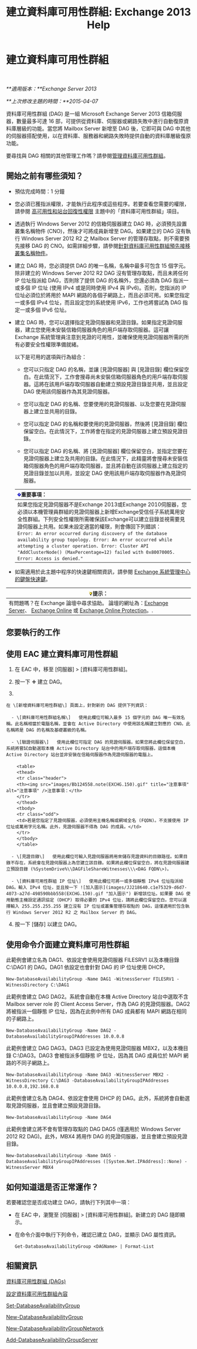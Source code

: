 ﻿---
title: '建立資料庫可用性群組: Exchange 2013 Help'
TOCTitle: 建立資料庫可用性群組
ms:assetid: d6b98299-e203-488b-af73-50753fe152c8
ms:mtpsurl: https://technet.microsoft.com/zh-tw/library/Dd351172(v=EXCHG.150)
ms:contentKeyID: 50474354
ms.date: 05/21/2018
mtps_version: v=EXCHG.150
ms.translationtype: MT
---

# 建立資料庫可用性群組

 

_**適用版本：**Exchange Server 2013_

_**上次修改主題的時間：**2015-04-07_

資料庫可用性群組 (DAG) 是一組 Microsoft Exchange Server 2013 信箱伺服器，數量最多可達 16 部，可提供從資料庫、伺服器或網路失敗中進行自動復原資料庫層級的功能。當您將 Mailbox Server 新增至 DAG 後，它即可與 DAG 中其他的伺服器搭配使用，以在資料庫、服務器和網路失敗時提供自動的資料庫層級復原功能。

要尋找與 DAG 相關的其他管理工作嗎？請參閱[管理資料庫可用性群組](managing-database-availability-groups-exchange-2013-help.md)。

## 開始之前有哪些須知？

  - 預估完成時間：1 分鐘

  - 您必須已獲指派權限，才能執行此程序或這些程序。若要查看您需要的權限，請參閱 [高可用性和站台回復性權限](high-availability-and-site-resilience-permissions-exchange-2013-help.md) 主題中的「資料庫可用性群組」項目。

  - 透過執行 Windows Server 2012 的信箱伺服器建立 DAG 時，必須預先設置叢集名稱物件 (CNO)，然後才可將成員新增至 DAG。如果建立的 DAG 沒有執行 Windows Server 2012 R2 之 Mailbox Server 的管理存取點，則不需要預先接移 DAG 的 CNO。如需詳細步驟，請參閱[針對資料庫可用性群組預先接移叢集名稱物件](pre-stage-the-cluster-name-object-for-a-database-availability-group-exchange-2013-help.md)。

  - 建立 DAG 時，您必須提供 DAG 的唯一名稱，名稱中最多可包含 15 個字元。除非建立的 Windows Server 2012 R2 DAG 沒有管理存取點，而且未將任何 IP 位址指派給 DAG，否則除了提供 DAG 的名稱外，您還必須為 DAG 指派一或多個 IP 位址 (使用 IPv4 或是同時使用 IPv4 與 IPv6)。否則，您指派的 IP 位址必須位於將用於 MAPI 網路的各個子網路上，而且必須可用。如果您指定一或多個 IPv4 位址，而且設定您的系統使用 IPv6，工作也將嘗試為 DAG 指定一或多個 IPv6 位址。

  - 建立 DAG 時，您可以選擇指定見證伺服器和見證目錄。如果指定見證伺服器，建立您使用未安裝信箱伺服器角色的用戶端存取伺服器。這可讓 Exchange 系統管理員注意到見證的可用性，並確保使用見證伺服器所需的所有必要安全性權限準備就緒。
    
    以下是可用的選項與行為組合：
    
      - 您可以只指定 DAG 的名稱，並讓 \[見證伺服器\] 與 \[見證目錄\] 欄位保留空白。在此情況下，工作會搜尋尚未安裝信箱伺服器角色的用戶端存取伺服器。這將在該用戶端存取伺服器自動建立預設見證目錄並共用，並且設定 DAG 使用該伺服器作為其見證伺服器。
    
      - 您可以指定 DAG 的名稱、您要使用的見證伺服器、以及您要在見證伺服器上建立並共用的目錄。
    
      - 您可以指定 DAG 的名稱和要使用的見證伺服器，然後將 \[見證目錄\] 欄位保留空白。在此情況下，工作將會在指定的見證伺服器上建立預設見證目錄。
    
      - 您可以指定 DAG 的名稱、將 \[見證伺服器\] 欄位保留空白，並指定您要在見證伺服器上建立及共用的目錄。在此情況下，此精靈將會搜尋未安裝信箱伺服器角色的用戶端存取伺服器，並且將自動在該伺服器上建立指定的見證目錄並加以共用，並設定 DAG 使用該用戶端存取伺服器作為見證伺服器。
    
    <table>
    <thead>
    <tr class="header">
    <th><img src="images/Bb124558.important(EXCHG.150).gif" title="重要事項" alt="重要事項" />重要事項：</th>
    </tr>
    </thead>
    <tbody>
    <tr class="odd">
    <td>如果您指定見證伺服器不是Exchange 2013或Exchange 2010伺服器，您必須以本機管理員群組的見證伺服器上新增Exchange受信任子系統萬用安全性群組。下列安全性權限所需確保該Exchange可以建立目錄並視需要見證伺服器上共用。如果未設定適當的權限，則會傳回下列錯誤：<br />
    <code>Error: An error occurred during discovery of the database availability group topology. Error: An error occurred while attempting a cluster operation. Error: Cluster API &quot;AddClusterNode() (MaxPercentage=12) failed with 0x80070005. Error: Access is denied.&quot;</code></td>
    </tr>
    </tbody>
    </table>


  - 如需適用於此主題中程序的快速鍵相關資訊，請參閱 [Exchange 系統管理中心的鍵盤快速鍵](keyboard-shortcuts-in-the-exchange-admin-center-exchange-online-protection-help.md)。

<table>
<thead>
<tr class="header">
<th><img src="images/Bb124558.tip(EXCHG.150).gif" title="提示" alt="提示" />提示：</th>
</tr>
</thead>
<tbody>
<tr class="odd">
<td>有問題嗎？在 Exchange 論壇中尋求協助。 論壇的網址為：<a href="https://go.microsoft.com/fwlink/p/?linkid=60612">Exchange Server</a>、 <a href="https://go.microsoft.com/fwlink/p/?linkid=267542">Exchange Online</a> 或 <a href="https://go.microsoft.com/fwlink/p/?linkid=285351">Exchange Online Protection</a>。.</td>
</tr>
</tbody>
</table>


## 您要執行的工作

## 使用 EAC 建立資料庫可用性群組

1.  在 EAC 中，移至 \[伺服器\] \> \[資料庫可用性群組\]。

2.  按一下 ![加入圖示](images/JJ218640.c1e75329-d6d7-4073-a27d-498590bbb558(EXCHG.150).gif "加入圖示") 建立 DAG。

3.  
    
    在 \[新增資料庫可用性群組\] 頁面上，針對新的 DAG 提供下列資訊：
    
      - \[資料庫可用性群組名稱\]   使用此欄位可輸入最多 15 個字元的 DAG 唯一有效名稱。此名稱相當於電腦名稱，並會在 Active Directory 中使用該名稱建立對應的 CNO。此名稱將是 DAG 的名稱及基礎叢級的名稱。
    
      - \[驗證伺服器\]   使用此欄位可指定 DAG 的見證伺服器。如果您將此欄位保留空白，系統將嘗試自動選取本機 Active Directory 站台中的用戶端存取伺服器，這個本機 Active Directory 站台並非安裝在信箱伺服器作為見證伺服器的電腦上。
        
        <table>
        <thead>
        <tr class="header">
        <th><img src="images/Bb124558.note(EXCHG.150).gif" title="注意事項" alt="注意事項" />注意事項：</th>
        </tr>
        </thead>
        <tbody>
        <tr class="odd">
        <td>若是您指定了見證伺服器，必須使用主機名稱或網域全名 (FQDN)。不支援使用 IP 位址或萬用字元名稱。此外，見證伺服器不得為 DAG 的成員。</td>
        </tr>
        </tbody>
        </table>
    
      - \[見證目錄\]   使用此欄位可輸入見證伺服器將用來儲存見證資料的目錄路徑。如果目錄不存在，系統會在見證伺服器上為您建立該目錄。如果將此欄位保留空白，將在見證伺服器建立預設目錄 (%SystemDrive%\\DAGFileShareWitnesses\\\<DAG FQDN\>)。
    
      - \[資料庫可用性群組 IP 位址\]   使用此欄位可將一或多個靜態 IPv4 位址指派給 DAG。輸入 IPv4 位址，並且按一下 ![加入圖示](images/JJ218640.c1e75329-d6d7-4073-a27d-498590bbb558(EXCHG.150).gif "加入圖示") 新增該位址。如果要 DAG 使用動態主機設定通訊協定 (DHCP) 取得必要的 IPv4 位址，請將此欄位保留空白。您可以選擇輸入 255.255.255.255 建立沒有 IP 位址或叢集管理存取點的 DAG，這僅適用於包含執行 Windows Server 2012 R2 之 Mailbox Server 的 DAG。

4.  按一下 \[儲存\] 以建立 DAG。

## 使用命令介面建立資料庫可用性群組

此範例會建立名為 DAG1、依設定會使用見證伺服器 FILESRV1 以及本機目錄 C:\\DAG1 的 DAG。DAG1 依設定也會針對 DAG 的 IP 位址使用 DHCP。

    New-DatabaseAvailabilityGroup -Name DAG1 -WitnessServer FILESRV1 -WitnessDirectory C:\DAG1

此範例會建立 DAG DAG2。系統會自動在本機 Active Directory 站台中選取不含 Mailbox server role 的 Client Access Server，作為 DAG 的見證伺服器。DAG2 將被指派一個靜態 IP 位址，因為在此例中所有 DAG 成員都有 MAPI 網路在相同的子網路上。

    New-DatabaseAvailabilityGroup -Name DAG2 -DatabaseAvailabilityGroupIPAddresses 10.0.0.8

此範例會建立 DAG DAG3。DAG3 已設定為使用見證伺服器 MBX2，以及本機目錄 C:\\DAG3。DAG3 會被指派多個靜態 IP 位址，因為其 DAG 成員位於 MAPI 網路的不同子網路上。

    New-DatabaseAvailabilityGroup -Name DAG3 -WitnessServer MBX2 -WitnessDirectory C:\DAG3 -DatabaseAvailabilityGroupIPAddresses 10.0.0.8,192.168.0.8

此範例會建立名為 DAG4、依設定會使用 DHCP 的 DAG。此外，系統將會自動選取見證伺服器，並且會建立預設見證目錄。

    New-DatabaseAvailabilityGroup -Name DAG4

此範例會建立將不會有管理存取點的 DAG DAG5 (僅適用於 Windows Server 2012 R2 DAG)。此外，MBX4 將用作 DAG 的見證伺服器，並且會建立預設見證目錄。

    New-DatabaseAvailabilityGroup -Name DAG5 -DatabaseAvailabilityGroupIPAddresses ([System.Net.IPAddress]::None) -WitnessServer MBX4

## 如何知道這是否正常運作？

若要確認您是否成功建立 DAG，請執行下列其中一項：

  - 在 EAC 中，瀏覽至 \[伺服器\] \> \[資料庫可用性群組\]。新建立的 DAG 隨即顯示。

  - 在命令介面中執行下列命令，確認已建立 DAG，並顯示 DAG 屬性資訊。
    
        Get-DatabaseAvailabilityGroup <DAGName> | Format-List

## 相關資訊

[資料庫可用性群組 (DAGs)](database-availability-groups-dags-exchange-2013-help.md)

[設定資料庫可用性群組內容](configure-database-availability-group-properties-exchange-2013-help.md)

[Set-DatabaseAvailabilityGroup](https://technet.microsoft.com/zh-tw/library/dd297934\(v=exchg.150\))

[New-DatabaseAvailabilityGroup](https://technet.microsoft.com/zh-tw/library/dd351107\(v=exchg.150\))

[New-DatabaseAvailabilityGroupNetwork](https://technet.microsoft.com/zh-tw/library/dd335225\(v=exchg.150\))

[Add-DatabaseAvailabilityGroupServer](https://technet.microsoft.com/zh-tw/library/dd298049\(v=exchg.150\))

